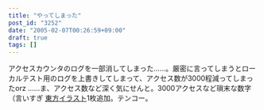```yaml
---
title: "やってしまった"
post_id: "3252"
date: "2005-02-07T00:26:59+09:00"
draft: true
tags: []
---
```



アクセスカウンタのログを一部消してしまった……。厳密に言ってしまうとローカルテスト用のログを上書きしてしまって、アクセス数が3000程減ってしまったorz ……ま、アクセス数など深く気にせんと。3000アクセスなど瑣末な数字（言いすぎ [東方イラスト](https://danmaq.com/3251)1枚追加。テンコー。

